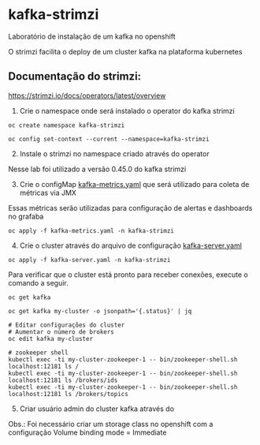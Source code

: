 # kafka-strimzi
Laboratório de instalação de um kafka no openshift

O strimzi facilita o deploy de um cluster kafka na plataforma kubernetes

## Documentação do strimzi:
https://strimzi.io/docs/operators/latest/overview

1) Crie o namespace onde será instalado o operator do kafka strimzi

```
oc create namespace kafka-strimzi

oc config set-context --current --namespace=kafka-strimzi
```

2) Instale o strimzi no namespace criado através do operator

Nesse lab foi utilizado a versão 0.45.0 do kafka strimzi

3) Crie o configMap [kafka-metrics.yaml](kafka-metrics.yaml) que será utilizado para coleta de métricas via JMX

Essas métricas serão utilizadas para configuração de alertas e dashboards no grafaba

```
oc apply -f kafka-metrics.yaml -n kafka-strimzi
```

4) Crie o cluster através do arquivo de configuração  [kafka-server.yaml](kafka-server.yaml)

```
oc apply -f kafka-server.yaml -n kafka-strimzi
```
Para verificar que o cluster está pronto para receber conexões, execute o comando a seguir.

```
oc get kafka

oc get kafka my-cluster -o jsonpath='{.status}' | jq

# Editar configurações do cluster
# Aumentar o número de brokers
oc edit kafka my-cluster

# zookeeper shell
kubectl exec -ti my-cluster-zookeeper-1 -- bin/zookeeper-shell.sh localhost:12181 ls /
kubectl exec -ti my-cluster-zookeeper-1 -- bin/zookeeper-shell.sh localhost:12181 ls /brokers/ids
kubectl exec -ti my-cluster-zookeeper-1 -- bin/zookeeper-shell.sh localhost:12181 ls /brokers/topics
```
5) Criar usuário admin do cluster kafka através do 





Obs.: Foi necessário criar um storage class no openshift com a configuração Volume binding mode = Immediate